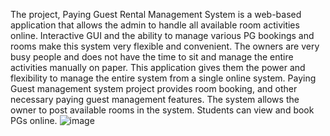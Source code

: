 The project, Paying Guest Rental Management System is a web-based application that allows the admin to handle all available room activities online. Interactive GUI and the ability to manage various PG bookings and rooms make this system very flexible and convenient. The owners are very busy people and does not have the time to sit and manage the entire activities manually on paper. This application gives them the power and flexibility to manage the entire system from a single online system. Paying Guest management system project provides room booking, and other necessary paying guest management features. The system allows the owner to post available rooms in the system. Students can view and book PGs online.
![image](https://github.com/Ashutosh-Chouhan/Full-Stack-Website/assets/114951916/35dbd96d-63dd-4309-9755-359def5030f0)
